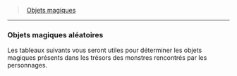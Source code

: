 ﻿---
!Generic
Id: magicitems_hd.md#objets-magiques-aléatoires
ParentLink: magicitems_hd.md#objets-magiques
Name: Objets magiques aléatoires
ParentName: Objets magiques
NameLevel: 3
---
> [Objets magiques](hd_magicitems.md)

---

### Objets magiques aléatoires

Les tableaux suivants vous seront utiles pour déterminer les objets magiques présents dans les trésors des monstres rencontrés par les personnages.


